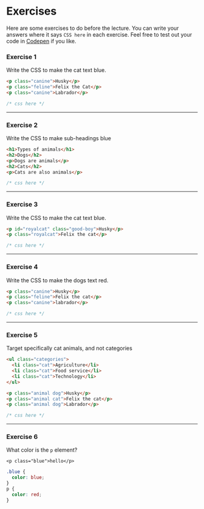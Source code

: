 # Exercises

Here are some exercises to do before the lecture. You can write your answers where it says `CSS here` in each exercise. Feel free to test out your code in [Codepen](https://codepen.io) if you like.

### Exercise 1

Write the CSS to make the cat text blue.

```html
<p class="canine">Husky</p>
<p class="feline">Felix the Cat</p>
<p class="canine">Labrador</p>
```

```css
/* css here */
```

---

### Exercise 2

Write the CSS to make sub-headings blue

```html
<h1>Types of animals</h1>
<h2>Dogs</h2>
<p>Dogs are animals</p>
<h2>Cats</h2>
<p>Cats are also animals</p>
```

```css
/* css here */
```

---

### Exercise 3

Write the CSS to make the cat text blue.

```html
<p id="royalcat" class="good-boy">Husky</p>
<p class="royalcat">Felix the cat</p>
```

```css
/* css here */
```

---

### Exercise 4

Write the CSS to make the dogs text red.

```html
<p class="canine">Husky</p>
<p class="feline">Felix the cat</p>
<p class="canine">labrador</p>
```

```css
/* css here */
```

---

### Exercise 5

Target specifically cat animals, and not categories

```html
<ul class="categories">
  <li class="cat">Agriculture</li>
  <li class="cat">Food service</li>
  <li class="cat">Technology</li>
</ul>

<p class="animal dog">Husky</p>
<p class="animal cat">Felix the cat</p>
<p class="animal dog">Labrador</p>
```

```css
/* css here */
```

---

### Exercise 6

What color is the `p` element?

`<p class="blue">hello</p>`

```css
.blue {
  color: blue;
}
p {
  color: red;
}
```
